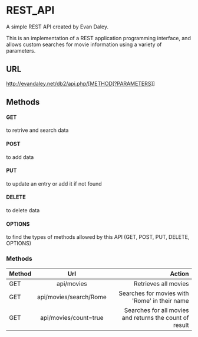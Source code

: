 # REST_API
A simple REST API created by Evan Daley.

This is an implementation of a REST application programming interface, and allows custom searches for movie information using a variety of parameters. 

## URL 

http://evandaley.net/db2/api.php/[METHOD[?PARAMETERS]]

## Methods

#### GET
to retrive and search data
#### POST
to add data
#### PUT
to update an entry or add it if not found
#### DELETE
to delete data
#### OPTIONS
to find the types of methods allowed by this API (GET, POST, PUT, DELETE, OPTIONS)

### Methods
| Method        | Url           | Action  |
| ------------- |:-------------:| -----:|
| GET      | api/movies | Retrieves all movies |
| GET     | api/movies/search/Rome     |   Searches for movies with 'Rome' in their name |
| GET | api/movies/count=true      |    Searches for all movies and returns the count of result |

